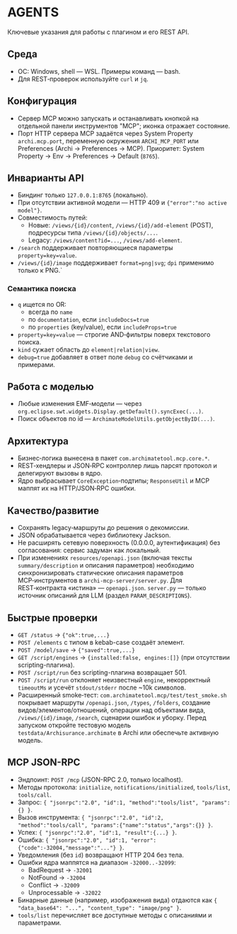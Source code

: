 # AGENTS

Ключевые указания для работы с плагином и его REST API.

## Среда
- ОС: Windows, shell — WSL. Примеры команд — bash.
- Для REST‑проверок используйте `curl` и `jq`.

## Конфигурация
- Сервер MCP можно запускать и останавливать кнопкой на отдельной панели инструментов "MCP"; иконка отражает состояние.
- Порт HTTP сервера MCP задаётся через System Property `archi.mcp.port`, переменную окружения `ARCHI_MCP_PORT` или Preferences (Archi → Preferences → MCP). Приоритет: System Property → Env → Preferences → Default (`8765`).

## Инварианты API
- Биндинг только `127.0.0.1:8765` (локально).
- При отсутствии активной модели — HTTP 409 и `{"error":"no active model"}`.
- Совместимость путей:
  - Новые: `/views/{id}/content`, `/views/{id}/add-element` (POST), подресурсы типа `/views/{id}/objects/...`.
  - Legacy: `/views/content?id=...`, `/views/add-element`.
- `/search` поддерживает повторяющиеся параметры `property=key=value`.
- `/views/{id}/image` поддерживает `format=png|svg`; `dpi` применимо только к PNG.`

### Семантика поиска
- `q` ищется по OR:
  - всегда по `name`
  - по `documentation`, если `includeDocs=true`
  - по `properties` (key/value), если `includeProps=true`
- `property=key=value` — строгие AND‑фильтры поверх текстового поиска.
- `kind` сужает область до `element|relation|view`.
- `debug=true` добавляет в ответ поле `debug` со счётчиками и примерами.

## Работа с моделью
- Любые изменения EMF‑модели — через `org.eclipse.swt.widgets.Display.getDefault().syncExec(...)`.
- Поиск объектов по id — `ArchimateModelUtils.getObjectByID(...)`.

## Архитектура
- Бизнес‑логика вынесена в пакет `com.archimatetool.mcp.core.*`.
- REST‑хендлеры и JSON‑RPC контроллер лишь парсят протокол и делегируют вызовы в ядро.
- Ядро выбрасывает `CoreException`‑подтипы; `ResponseUtil` и MCP маппят их на HTTP/JSON‑RPC ошибки.

## Качество/развитие
- Сохранять legacy‑маршруты до решения о декомиссии.
- JSON обрабатывается через библиотеку Jackson.
- Не расширять сетевую поверхность (0.0.0.0, аутентификация) без согласования: сервис задуман как локальный.
- При изменениях `resources/openapi.json` (включая тексты `summary/description` и описания параметров)
  необходимо синхронизировать статические описания параметров MCP‑инструментов в `archi-mcp-server/server.py`.
  Для REST‑контракта «истина» — `openapi.json`. `server.py` — только источник описаний для LLM (раздел `PARAM_DESCRIPTIONS`).

## Быстрые проверки
- `GET /status` → `{"ok":true,...}`
- `POST /elements` с типом в kebab-case создаёт элемент.
- `POST /model/save` → `{"saved":true,...}`
- `GET /script/engines` → `{installed:false, engines:[]}` (при отсутствии scripting-плагина).
- `POST /script/run` без scripting-плагина возвращает 501.
- `POST /script/run` отклоняет неизвестный `engine`, некорректный `timeoutMs` и усечёт `stdout/stderr` после ~10k символов.
- Расширенный smoke‑тест: `com.archimatetool.mcp/test/test_smoke.sh` покрывает маршруты
  `/openapi.json`, `/types`, `/folders`, создание видов/элементов/отношений,
  операции над объектами вида, `/views/{id}/image`, `/search`, сценарии ошибок и уборку.
  Перед запуском откройте тестовую модель `testdata/Archisurance.archimate` в Archi или
  обеспечьте активную модель.

## MCP JSON-RPC
- Эндпоинт: `POST /mcp` (JSON-RPC 2.0, только localhost).
- Методы протокола: `initialize`, `notifications/initialized`, `tools/list`, `tools/call`.
- Запрос: `{ "jsonrpc":"2.0", "id":1, "method":"tools/list", "params":{} }`.
- Вызов инструмента: `{ "jsonrpc":"2.0", "id":2, "method":"tools/call", "params":{"name":"status","args":{}} }`.
- Успех: `{ "jsonrpc":"2.0", "id":1, "result":{...} }`.
- Ошибка: `{ "jsonrpc":"2.0", "id":1, "error":{"code":-32004,"message":"..."} }`.
- Уведомления (без `id`) возвращают HTTP 204 без тела.
- Ошибки ядра маппятся на диапазон `-32000..-32099`:
  - BadRequest → `-32001`
  - NotFound → `-32004`
  - Conflict → `-32009`
  - Unprocessable → `-32022`
- Бинарные данные (например, изображения вида) отдаются как `{ "data_base64": "...", "content_type": "image/png" }`.
- `tools/list` перечисляет все доступные методы с описаниями и параметрами.
